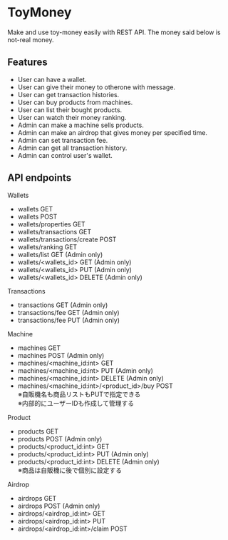 # ToyMoney
Make and use toy-money easily with REST API.
The money said below is not-real money.

## Features
- User can have a wallet.
- User can give their money to otherone with message.
- User can get transaction histories.
- User can buy products from machines.
- User can list their bought products.
- User can watch their money ranking.
- Admin can make a machine sells products.
- Admin can make an airdrop that gives money per specified time.
- Admin can set transaction fee.
- Admin can get all transaction history.
- Admin can control user's wallet.

## API endpoints
Wallets
- wallets GET
- wallets POST
- wallets/properties GET
- wallets/transactions GET
- wallets/transactions/create POST
- wallets/ranking GET
- wallets/list GET (Admin only)
- wallets/<wallets_id> GET (Admin only)
- wallets/<wallets_id> PUT (Admin only)
- wallets/<wallets_id> DELETE (Admin only)

Transactions
- transactions GET (Admin only)
- transactions/fee GET (Admin only)
- transactions/fee PUT (Admin only)

Machine
- machines GET
- machines POST (Admin only)
- machines/<machine_id:int> GET
- machines/<machine_id:int> PUT (Admin only)
- machines/<machine_id:int> DELETE  (Admin only)
- machines/<machine_id:int>/<product_id>/buy POST  
※自販機名も商品リストもPUTで指定できる  
※内部的にユーザーIDも作成して管理する  

Product
- products GET
- products POST (Admin only)
- products/<product_id:int> GET
- products/<product_id:int> PUT (Admin only)
- products/<product_id:int> DELETE (Admin only)  
※商品は自販機に後で個別に設定する

Airdrop
- airdrops GET
- airdrops POST (Admin only)
- airdrops/<airdrop_id:int> GET
- airdrops/<airdrop_id:int> PUT
- airdrops/<airdrop_id:int>/claim POST
